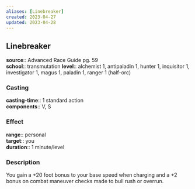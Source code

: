 ```yaml
---
aliases: [Linebreaker]
created: 2023-04-27
updated: 2023-04-28
---
```


## Linebreaker

**source**:: Advanced Race Guide pg. 59  
**school**:: transmutation
**level**:: alchemist 1, antipaladin 1, hunter 1, inquisitor 1, investigator 1, magus 1, paladin 1, ranger 1 (half-orc)

### Casting

**casting-time**:: 1 standard action  
**components**:: V, S

### Effect

**range**:: personal  
**target**:: you  
**duration**:: 1 minute/level

### Description

You gain a +20 foot bonus to your base speed when charging and a +2 bonus on combat maneuver checks made to bull rush or overrun.
